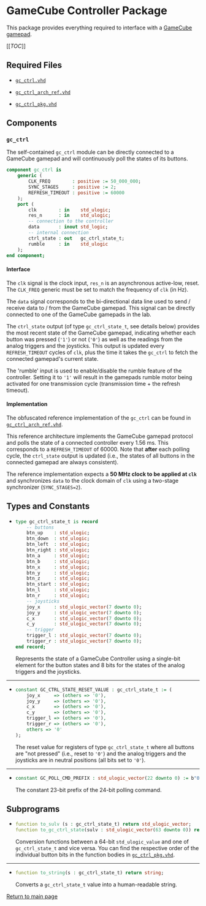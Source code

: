 
# GameCube Controller Package
This package provides everything required to interface with a [GameCube gamepad](https://en.wikipedia.org/wiki/GameCube_controller).


[[_TOC_]]

## Required Files

- [`gc_ctrl.vhd`](src/gc_ctrl.vhd)

- [`gc_ctrl_arch_ref.vhd`](src/gc_ctrl_arch_ref.vhd)

- [`gc_ctrl_pkg.vhd`](src/gc_ctrl_pkg.vhd)

## Components

### `gc_ctrl`
The self-contained `gc_ctrl` module can be directly connected to a GameCube gamepad and will continuously poll the states of its buttons.

```vhdl
component gc_ctrl is
	generic (
		CLK_FREQ        : positive := 50_000_000;
		SYNC_STAGES     : positive := 2;
		REFRESH_TIMEOUT : positive := 60000
	);
	port (
		clk        : in    std_ulogic;
		res_n      : in    std_ulogic;
		-- connection to the controller
		data       : inout std_logic;
		-- internal connection
		ctrl_state : out   gc_ctrl_state_t;
		rumble     : in    std_ulogic
	);
end component;
```


#### Interface

The `clk` signal is the clock input, `res_n` is an asynchronous active-low, reset.
The `CLK_FREQ` generic must be set to match the frequency of `clk` (in Hz).


The `data` signal corresponds to the bi-directional data line used to send / receive data to / from the GameCube gamepad.
This signal can be directly connected to one of the GameCube gamepads in the lab.


The `ctrl_state` output (of type `gc_ctrl_state_t`, see details below) provides the most recent state of the GameCube gamepad, indicating whether each button was pressed (`'1'`) or not (`'0'`) as well as the readings from the analog triggers and the joysticks.
This output is updated every `REFRESH_TIMEOUT` cycles of `clk`, plus the time it takes the `gc_ctrl` to fetch the connected gamepad's current state.


The 'rumble' input is used to enable/disable the rumble feature of the controller.
Setting it to `'1'` will result in the gamepads rumble motor being activated for one transmission cycle (transmission time + the refresh timeout).




#### Implementation

The obfuscated reference implementation of the `gc_ctrl` can be found in [`gc_ctrl_arch_ref.vhd`](src/gc_ctrl_arch_ref.vhd).

This reference architecture implements the GameCube gamepad protocol and polls the state of a connected controller every 1.56 ms.
This corresponds to a `REFRESH_TIMEOUT` of 60000.
Note that **after** each polling cycle, the `ctrl_state` output is updated (i.e., the states of all buttons in the connected gamepad are always consistent).

The reference implementation expects a **50 MHz clock to be applied at `clk`** and synchronizes `data` to the clock domain of `clk` using a two-stage synchronizer (`SYNC_STAGES=2`).



## Types and Constants
-   ```vhdl
    type gc_ctrl_state_t is record
    	-- buttons
    	btn_up    : std_ulogic;
    	btn_down  : std_ulogic;
    	btn_left  : std_ulogic;
    	btn_right : std_ulogic;
    	btn_a     : std_ulogic;
    	btn_b     : std_ulogic;
    	btn_x     : std_ulogic;
    	btn_y     : std_ulogic;
    	btn_z     : std_ulogic;
    	btn_start : std_ulogic;
    	btn_l     : std_ulogic;
    	btn_r     : std_ulogic;
    	-- joysticks
    	joy_x     : std_ulogic_vector(7 downto 0);
    	joy_y     : std_ulogic_vector(7 downto 0);
    	c_x       : std_ulogic_vector(7 downto 0);
    	c_y       : std_ulogic_vector(7 downto 0);
    	-- trigger
    	trigger_l : std_ulogic_vector(7 downto 0);
    	trigger_r : std_ulogic_vector(7 downto 0);
    end record;
    ```
    
    Represents the state of a GameCube Controller using a single-bit element for the button states and 8 bits for the states of the analog triggers and the joysticks.
    
    
---


-   ```vhdl
    constant GC_CTRL_STATE_RESET_VALUE : gc_ctrl_state_t := (
    	joy_x     => (others => '0'),
    	joy_y     => (others => '0'),
    	c_x       => (others => '0'),
    	c_y       => (others => '0'),
    	trigger_l => (others => '0'),
    	trigger_r => (others => '0'),
    	others => '0'
    );
    ```
    
    The reset value for registers of type `gc_ctrl_state_t` where all buttons are "not pressed" (i.e., reset to `'0'`) and the analog triggers and the joysticks are in neutral positions (all bits set to `'0'`).
    
---


-   ```vhdl
    constant GC_POLL_CMD_PREFIX : std_ulogic_vector(22 downto 0) := b"0100_0000_0000_0011_0000_000";
    ```
    
    The constant 23-bit prefix of the 24-bit polling command.
    




## Subprograms
-   ```vhdl
    function to_sulv (s : gc_ctrl_state_t) return std_ulogic_vector;
    function to_gc_ctrl_state(sulv : std_ulogic_vector(63 downto 0)) return gc_ctrl_state_t;
    ```
    
    Conversion functions between a 64-bit `std_ulogic_value` and one of `gc_ctrl_state_t` and vice versa.
    You can find the respective order of the individual button bits in the function bodies in [`gc_ctrl_pkg.vhd`](src/gc_ctrl_pkg.vhd).
    
    
---


-   ```vhdl
    function to_string(s : gc_ctrl_state_t) return string;
    ```
    
    Converts a `gc_ctrl_state_t` value into a human-readable string.
    





[Return to main page](../../README.md)
